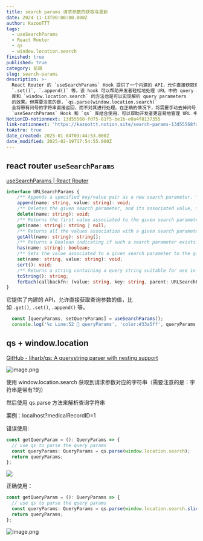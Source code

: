 ```yaml
---
title: search params 请求参数的获取与更新
date: 2024-11-13T00:00:00.000Z
author: KazooTTT
tags:
  - useSearchParams
  - React Router
  - qs
  - window.location.search
finished: true
published: true
category: 前端
slug: search-params
description: >-
  React Router 的 `useSearchParams` Hook 提供了一个内建的 API，允许直接获取查询参数的值，比如 `.get()`,
  `.set()`, `.append()` 等。该 hook 可以帮助开发者轻松地处理 URL 中的 query parameters。 使用 `qs`
  库和 `window.location.search` 的方法也是可以实现解析 query parameters
  的效果。但需要注意的是，`qs.parse(window.location.search)`
  会将带有问号的字符串直接返回，而不对其进行处理。在正确的情况下，将需要手动去掉问号，以得到期望的结果。 React Router 的
  `useSearchParams` Hook 和 `qs` 库结合使用，可以帮助开发者更容易地管理 URL 中的 query parameters。
NotionID-notionnext: 13d55568-fd75-81f5-be1b-e0a4f8137355
link-notionnext: 'https://kazoottt.notion.site/search-params-13d55568fd7581f5be1be0a4f8137355'
toAstro: true
date_created: 2025-01-04T03:44:53.000Z
date_modified: 2025-02-19T17:54:55.000Z
---
```


## react router `useSearchParams`

[useSearchParams  | React Router](<https://reactrouter.com/en/main/hooks/use-search-params#usesearchparams>)

``` ts
interface URLSearchParams {
    /** Appends a specified key/value pair as a new search parameter. */
    append(name: string, value: string): void;
    /** Deletes the given search parameter, and its associated value, from the list of all search parameters. */
    delete(name: string): void;
    /** Returns the first value associated to the given search parameter. */
    get(name: string): string | null;
    /** Returns all the values association with a given search parameter. */
    getAll(name: string): string[];
    /** Returns a Boolean indicating if such a search parameter exists. */
    has(name: string): boolean;
    /** Sets the value associated to a given search parameter to the given value. If there were several values, delete the others. */
    set(name: string, value: string): void;
    sort(): void;
    /** Returns a string containing a query string suitable for use in a URL. Does not include the question mark. */
    toString(): string;
    forEach(callbackfn: (value: string, key: string, parent: URLSearchParams) => void, thisArg?: any): void;
}

```

它提供了内建的 API，允许直接获取查询参数的值，比如 `.get()`, `.set()`, `.append()` 等。

``` ts
  const [queryParams, setQueryParams] = useSearchParams();
  console.log('%c Line:52 🍿 queryParams', 'color:#33a5ff', queryParams.get('medicalRecordID'));
```

## qs + window.location

[GitHub - ljharb/qs: A querystring parser with nesting support](<https://github.com/ljharb/qs>)

![image.png](<https://pictures.kazoottt.top/2024/11/20241113-9c3c37d82dd684dc8ca2b75cfb16784e.png>)

使用 window.location.search 获取到请求参数对应的字符串（需要注意的是：字符串是带有?的）

然后使用 qs.parse 方法来解析查询字符串

案例：localhost?medicalRecordID=1

错误使用:

``` ts
const getQueryParam = (): QueryParams => {
  // use qs to parse the query params
  const queryParams: QueryParams = qs.parse(window.location.search);
  return queryParams;
};
```

![](<https://pictures.kazoottt.top/2024/11/20241113-157c9570908a6b1f584ae28db3eebf1d.png>)

正确使用：

``` ts
const getQueryParam = (): QueryParams => {
  // use qs to parse the query params
  const queryParams: QueryParams = qs.parse(window.location.search.slice(1));
  return queryParams;
};
```

![image.png](<https://pictures.kazoottt.top/2024/11/20241113-48ad512e7639c8027216269380b7cacf.png>)
